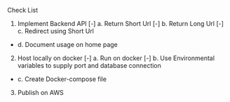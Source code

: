 Check List
1. Implement Backend API
[-] a. Return Short Url
[-] b. Return Long Url
[-] c. Redirect using Short Url
- d. Document usage on home page
2. Host locally on docker
[-] a. Run on docker
[-] b. Use Environmental variables to supply port and database connection
- c. Create Docker-compose file
3. Publish on AWS